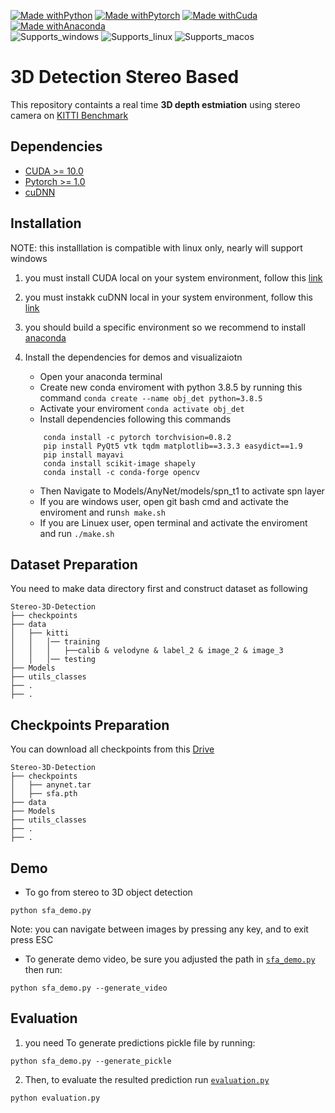 [![Made withPython](https://img.shields.io/badge/Made%20with-python-407eaf?style=for-the-badge&logo=python)](https://www.python.org/)
[![Made withPytorch](https://img.shields.io/badge/Made%20with-pytorch-ee4c2c?style=for-the-badge&logo=pytorch)](https://www.pytorch.org/)
[![Made withCuda](https://img.shields.io/badge/Made%20with-cuda-76b900?style=for-the-badge&logo=nvidia)](https://developer.nvidia.com/cuda-downloads)
[![Made withAnaconda](https://img.shields.io/badge/Made%20with-anaconda-43b049?style=for-the-badge&logo=anaconda)](https://www.anaconda.com/) <br>
![Supports_windows](https://img.shields.io/badge/windows-0078D6?style=for-the-badge&logo=windows)
![Supports_linux](https://img.shields.io/badge/linux-white?style=for-the-badge&logo=linux)
![Supports_macos](https://img.shields.io/badge/macos-black?style=for-the-badge&logo=macos)

# 3D Detection Stereo Based

This repository containts a real time **3D depth estmiation** using stereo camera on [KITTI Benchmark](http://www.cvlibs.net/datasets/kitti/)

## Dependencies

- [CUDA >= 10.0](https://developer.nvidia.com/Cuda-Toolkit)
- [Pytorch >= 1.0](https://pytorch.org/)
- [cuDNN](https://docs.nvidia.com/deeplearning/cudnn/)

## Installation

NOTE: this installlation is compatible with linux only, nearly will support windows

1. you must install CUDA local on your system environment, follow this [link](https://developer.nvidia.com/Cuda-downloads)
2. you must instakk cuDNN local in your system environment, follow this [link](https://docs.nvidia.com/deeplearning/cudnn/install-guide/index.html)
3. you should build a specific environment so we recommend to install [anaconda](https://docs.anaconda.com/anaconda/install/)
4. Install the dependencies for demos and visualizaiotn
	
   - Open your anaconda terminal
   - Create new conda enviroment with python 3.8.5 by running this command ```conda create --name obj_det python=3.8.5```
   - Activate your enviroment ```conda activate obj_det```
   - Install dependencies following this commands
   	
	```shell script
		conda install -c pytorch torchvision=0.8.2
		pip install PyQt5 vtk tqdm matplotlib==3.3.3 easydict==1.9
		pip install mayavi
		conda install scikit-image shapely
		conda install -c conda-forge opencv
	```
	
   - Then Navigate to Models/AnyNet/models/spn_t1 to activate spn layer 
   - If you are windows user, open git bash cmd and activate the enviroment and run`sh make.sh`
   - If you are Linuex user, open terminal and activate the enviroment and run `./make.sh` 
   
## Dataset Preparation

You need to make data directory first and construct dataset as following

```
Stereo-3D-Detection
├── checkpoints
├── data
│   ├── kitti
│   │   │── training
│   │   │   ├──calib & velodyne & label_2 & image_2 & image_3
│   │   │── testing
├── Models
├── utils_classes
├── .
├── .
```
## Checkpoints Preparation

You can download all checkpoints from this [Drive](https://drive.google.com/drive/folders/1QOAIldySCMdQuJ99SOOAmz-ckgPo-XgM?usp=sharing)

```
Stereo-3D-Detection
├── checkpoints
│   ├── anynet.tar
│   ├── sfa.pth
├── data
├── Models
├── utils_classes
├── .
├── .
```

## Demo

- To go from stereo to 3D object detection
```shell script
python sfa_demo.py
```
Note: you can navigate between images by pressing any key, and to exit press ESC

- To generate demo video, be sure you adjusted the path in [`sfa_demo.py`](./sfa_demo.py) then run:
```shell script
python sfa_demo.py --generate_video
```

## Evaluation

1. you need To generate predictions pickle file by running:
```shell script
python sfa_demo.py --generate_pickle
```
2. Then, to evaluate the resulted prediction run [`evaluation.py`](./evaluation.py)
```shell script
python evaluation.py
```
